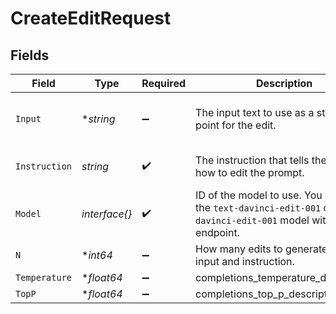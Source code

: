 # CreateEditRequest


## Fields

| Field                                                                                                                | Type                                                                                                                 | Required                                                                                                             | Description                                                                                                          | Example                                                                                                              |
| -------------------------------------------------------------------------------------------------------------------- | -------------------------------------------------------------------------------------------------------------------- | -------------------------------------------------------------------------------------------------------------------- | -------------------------------------------------------------------------------------------------------------------- | -------------------------------------------------------------------------------------------------------------------- |
| `Input`                                                                                                              | **string*                                                                                                            | :heavy_minus_sign:                                                                                                   | The input text to use as a starting point for the edit.                                                              | What day of the wek is it?                                                                                           |
| `Instruction`                                                                                                        | *string*                                                                                                             | :heavy_check_mark:                                                                                                   | The instruction that tells the model how to edit the prompt.                                                         | Fix the spelling mistakes.                                                                                           |
| `Model`                                                                                                              | *interface{}*                                                                                                        | :heavy_check_mark:                                                                                                   | ID of the model to use. You can use the `text-davinci-edit-001` or `code-davinci-edit-001` model with this endpoint. |                                                                                                                      |
| `N`                                                                                                                  | **int64*                                                                                                             | :heavy_minus_sign:                                                                                                   | How many edits to generate for the input and instruction.                                                            | 1                                                                                                                    |
| `Temperature`                                                                                                        | **float64*                                                                                                           | :heavy_minus_sign:                                                                                                   | completions_temperature_description                                                                                  | 1                                                                                                                    |
| `TopP`                                                                                                               | **float64*                                                                                                           | :heavy_minus_sign:                                                                                                   | completions_top_p_description                                                                                        | 1                                                                                                                    |